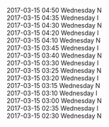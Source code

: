 2017-03-15 04:50 Wednesday  N  
2017-03-15 04:35 Wednesday  I  
2017-03-15 04:30 Wednesday  N  
2017-03-15 04:20 Wednesday  I  
2017-03-15 04:10 Wednesday  N  
2017-03-15 03:45 Wednesday  I  
2017-03-15 03:40 Wednesday  N  
2017-03-15 03:30 Wednesday  I  
2017-03-15 03:25 Wednesday  N  
2017-03-15 03:20 Wednesday  I  
2017-03-15 03:15 Wednesday  N  
2017-03-15 03:10 Wednesday  I  
2017-03-15 03:00 Wednesday  N  
2017-03-15 02:35 Wednesday  I  
2017-03-15 02:30 Wednesday  N  
